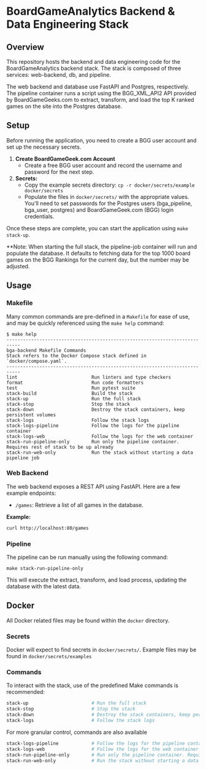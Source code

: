 # BoardGameAnalytics Backend & Data Engineering Stack

## Overview

This repository hosts the backend and data engineering code for the BoardGameAnalytics backend stack. 
The stack is composed of three services: web-backend, db, and pipeline.

The web backend and database use FastAPI and Postgres, respectively. The pipeline container runs a script using the 
BGG_XML_API2 API provided by BoardGameGeeks.com to extract, transform, and load the top K ranked games on the site into
the Postgres database.

## Setup
Before running the application, you need to create a BGG user account and set up the necessary secrets.

1. **Create BoardGameGeek.com Account**
    - Create a free BGG user account and record the username and password for the next step. 
2. **Secrets:**
    - Copy the example secrets directory: `cp -r docker/secrets/example docker/secrets`
    - Populate the files in `docker/secrets/` with the appropriate values.  You'll need to set passwords for the 
      Postgres users (bga_pipeline, bga_user, postgres) and BoardGameGeek.com (BGG) login credentials.

Once these steps are complete, you can start the application using `make stack-up`.

**Note: When starting the full stack, the pipeline-job container will run and populate the database. It defaults to 
fetching data for the top 1000 board games on the BGG Rankings for the current day, but the number may be adjusted.

## Usage

### Makefile
Many common commands are pre-defined in a `Makefile` for ease of use, and may be quickly referenced using the 
`make help` command:

```
$ make help
---------------------------------------------------------------------------
bga-backend Makefile Commands
Stack refers to the Docker Compose stack defined in `docker/compose.yaml`.
---------------------------------------------------------------------------
lint                           Run linters and type checkers
format                         Run code formatters
test                           Run pytest suite
stack-build                    Build the stack
stack-up                       Run the full stack
stack-stop                     Stop the stack
stack-down                     Destroy the stack containers, keep persistent volumes
stack-logs                     Follow the stack logs
stack-logs-pipeline            Follow the logs for the pipeline container
stack-logs-web                 Follow the logs for the web container
stack-run-pipeline-only        Run only the pipeline container. Requires rest of stack to be up already
stack-run-web-only             Run the stack without starting a data pipeline job
```

### Web Backend

The web backend exposes a REST API using FastAPI.  Here are a few example endpoints:

*   `/games`: Retrieve a list of all games in the database.

**Example:**

```bash
curl http://localhost:80/games
```

### Pipeline
The pipeline can be run manually using the following command:

```
make stack-run-pipeline-only
```
This will execute the extract, transform, and load process, updating the database with the latest data.

## Docker

All Docker related files may be found within the `docker` directory.

### Secrets

Docker will expect to find secrets in `docker/secrets/`. Example files may be found in `docker/secrets/examples`

### Commands

To interact with the stack, use of the predefined Make commands is recommended:

```bash
stack-up                       # Run the full stack
stack-stop                     # Stop the stack
stack-down                     # Destroy the stack containers, keep persistent volumes
stack-logs                     # Follow the stack logs
```

For more granular control, commands are also available 
```bash
stack-logs-pipeline            # Follow the logs for the pipeline container
stack-logs-web                 # Follow the logs for the web container
stack-run-pipeline-only        # Run only the pipeline container. Requires rest of stack to be up already
stack-run-web-only             # Run the stack without starting a data pipeline job
```
